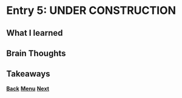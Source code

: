 # Entry 5: UNDER CONSTRUCTION



## What I learned



## Brain Thoughts



## Takeaways



[**Back**](entry04-.md) [**Menu**](../README.md) [**Next**](entry06-.md) 